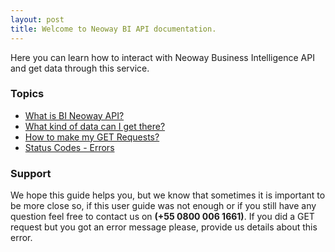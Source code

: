 ```yaml
---
layout: post
title: Welcome to Neoway BI API documentation.
---
```


Here you can learn how to interact with Neoway Business Intelligence API and get data through this service.

### Topics

* [What is BI Neoway API?](https://bineoway.github.io/apiDocumentation/about)
* [What kind of data can I get there?](https://bineoway.github.io/apiDocumentation/biteam)
* [How to make my GET Requests?](https://bineoway.github.io/apiDocumentation/requests)
* [Status Codes - Errors](https://bineoway.github.io/apiDocumentation/errors)

### Support

We hope this guide helps you, but we know that sometimes it is important to be more close so, if this user guide was not enough or if you still have any question feel free to contact us on **(+55 0800 006 1661)**.
If you did a GET request but you got an error message please, provide us details about this error.